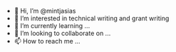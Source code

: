 - 👋 Hi, I’m @mintjasias
- 👀 I’m interested in technical writing and grant writing
- 🌱 I’m currently learning ...
- 💞️ I’m looking to collaborate on ...
- 📫 How to reach me ...

<!---
mintjasias/mintjasias is a ✨ special ✨ repository because its `README.md` (this file) appears on your GitHub profile.
You can click the Preview link to take a look at your changes.
--->
